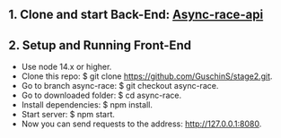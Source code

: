 ## 1. Clone and start Back-End: [Async-race-api](https://github.com/GuschinS/async-race-api.git)
## 2. Setup and Running Front-End
 - Use node 14.x or higher.
 - Clone this repo: $ git clone https://github.com/GuschinS/stage2.git.
 - Go to branch async-race: $ git checkout async-race.
 - Go to downloaded folder: $ cd async-race.
 - Install dependencies: $ npm install.
 - Start server: $ npm start.
 - Now you can send requests to the address: http://127.0.0.1:8080.